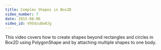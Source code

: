 ```yaml
---
title: Complex Shapes in Box2D
video_number: 7
date: 2015-08-06
video_id: V95dzuDw0Jg
---
```

This video covers how to create shapes beyond rectangles and circles in Box2D using PolygonShape and by attaching multiple shapes to one body.
